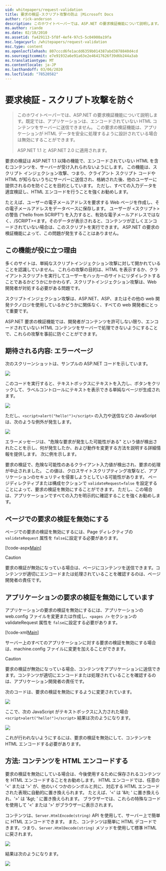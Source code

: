 ```yaml
---
uid: whitepapers/request-validation
title: 要求の検証-スクリプト攻撃の防止 |Microsoft Docs
author: rick-anderson
description: このホワイトペーパーでは、ASP.NET の要求検証機能について説明します。既定では、アプリケーションはエンコードされていない HTML コンテンツを処理できません。
ms.author: riande
ms.date: 02/10/2010
ms.assetid: fa429113-5f8f-4ef4-97c5-5c04900a19fa
msc.legacyurl: /whitepapers/request-validation
msc.type: content
ms.openlocfilehash: 807cccd6fe1acdd6359b014387abd3878840d4cd
ms.sourcegitcommit: e7e91932a6e91a63e2e46417626f39d6b244a3ab
ms.translationtype: MT
ms.contentlocale: ja-JP
ms.lasthandoff: 03/06/2020
ms.locfileid: "78520582"
---
```

# <a name="request-validation---preventing-script-attacks"></a>要求検証 - スクリプト攻撃を防ぐ

> このホワイトペーパーでは、ASP.NET の要求検証機能について説明します。既定では、アプリケーションは、エンコードされていない HTML コンテンツをサーバーに送信できません。 この要求の検証機能は、アプリケーションが HTML データを安全に処理するように設計されている場合は無効にすることができます。
> 
> ASP.NET 1.1 と ASP.NET 2.0 に適用されます。

要求の検証は ASP.NET 1.1 以降の機能で、エンコードされていない HTML を含むコンテンツを、サーバーが受け入れられないようにします。 この機能は、スクリプト インジェクション攻撃、つまり、クライアント スクリプト コードや HTML が知らないうちにサーバーに送信され、格納された後、他のユーザーに提供されるのを防ぐことを目的としています。 ただし、すべての入力データを適宜検証し、HTML エンコードを行うことを強くお勧めします。

たとえば、ユーザーの電子メールアドレスを要求する Web ページを作成し、その電子メールアドレスをデータベースに保存します。 ユーザーが &lt;スクリプト&gt;の警告 ("hello from SCRIPT") を入力すると、有効な電子メールアドレスではなく、/SCRIPT&gt;&lt;ます。そのデータが表示されると、コンテンツが正しくエンコードされていない場合は、このスクリプトを実行できます。 ASP.NET の要求の検証機能によって、この問題が発生することはありません。

## <a name="why-this-feature-is-useful"></a>この機能が役に立つ理由

多くのサイトは、単純なスクリプトインジェクション攻撃に対して開かれていることを認識していません。 これらの攻撃の目的は、HTML を表示するか、クライアントスクリプトを実行してユーザーをハッカーのサイトにリダイレクトすることであるかどうかにかかわらず、スクリプトインジェクション攻撃は、Web 開発者が対処する必要がある問題です。

スクリプトインジェクション攻撃は、ASP.NET、ASP、またはその他の web 開発テクノロジを使用しているかどうかに関係なく、すべての web 開発者にとって重要です。

ASP.NET 要求の検証機能では、開発者がコンテンツを許可しない限り、エンコードされていない HTML コンテンツをサーバーで処理できないようにすることで、これらの攻撃を事前に防ぐことができます。

## <a name="what-to-expect-error-page"></a>期待される内容: エラーページ

次のスクリーンショットは、サンプルの ASP.NET コードを示しています。

![](request-validation/_static/image1.png)

このコードを実行すると、テキストボックスにテキストを入力し、ボタンをクリックして、ラベルコントロールにテキストを表示できる単純なページが生成されます。

![](request-validation/_static/image2.png)

ただし、`<script>alert("hello!")</script>` の入力や送信などの JavaScript は、次のような例外が発生します。

![](request-validation/_static/image3.png)

エラーメッセージは、"危険な要求が発生した可能性がある" という値が検出されたことを示し、何が発生したか、および動作を変更する方法を説明する詳細情報を提供します。 次に例を示します。

要求の検証で、危険な可能性のあるクライアント入力値が検出され、要求の処理が中止されました。 この値は、クロスサイトスクリプティング攻撃など、アプリケーションのセキュリティを侵害しようとしている可能性があります。 ページディレクティブまたは構成セクションで `validateRequest=false` を設定することによって、要求の検証を無効にすることができます。 ただし、この場合は、アプリケーションですべての入力を明示的に確認することを強くお勧めします。

## <a name="disabling-request-validation-on-a-page"></a>ページでの要求の検証を無効にする

ページでの要求の検証を無効にするには、Page ディレクティブの `validateRequest` 属性を `false`に設定する必要があります。

[!code-aspx[Main](request-validation/samples/sample1.aspx)]

> [!CAUTION]
> 要求の検証が無効になっている場合は、ページにコンテンツを送信できます。コンテンツが適切にエンコードまたは処理されていることを確認するのは、ページ開発者の責任です。

## <a name="disabling-request-validation-for-your-application"></a>アプリケーションの要求の検証を無効にしています

アプリケーションの要求の検証を無効にするには、アプリケーションの web.config ファイルを変更または作成し、`<pages />` セクションの validateRequest 属性を `false`に設定する必要があります。

[!code-xml[Main](request-validation/samples/sample2.xml)]

サーバー上のすべてのアプリケーションに対する要求の検証を無効にする場合は、machine.config ファイルに変更を加えることができます。

> [!CAUTION]
> 要求の検証が無効になっている場合、コンテンツをアプリケーションに送信できます。コンテンツが適切にエンコードまたは処理されていることを確認するのは、アプリケーション開発者の責任です。

次のコードは、要求の検証を無効にするように変更されています。

![](request-validation/_static/image4.png)

ここで、次の JavaScript がテキストボックスに入力された場合 `<script>alert("hello!")</script>` 結果は次のようになります。

![](request-validation/_static/image5.png)

これが行われないようにするには、要求の検証を無効にして、コンテンツを HTML エンコードする必要があります。

## <a name="how-to-html-encode-content"></a>方法: コンテンツを HTML エンコードする

要求の検証を無効にしている場合は、今後使用するために保存されるコンテンツを HTML エンコードすることをお勧めします。 HTML エンコードでは、任意の '&lt;' または '&gt;' が、他のいくつかのシンボルと共に、対応する HTML エンコードされた表現に自動的に置き換えられます。 たとえば、'&lt;' は '&amp;lt; ' に置き換えられ、'&gt;' は '&amp;gt; ' に置き換えられます。 ブラウザーでは、これらの特殊なコードを使用して '&lt;' または '&gt;' がブラウザーに表示されます。

コンテンツは、`Server.HtmlEncode(string)` API を使用して、サーバー上で簡単に HTML エンコードできます。 また、コンテンツは簡単に HTML デコードできます。つまり、`Server.HtmlDecode(string)` メソッドを使用して標準 HTML に戻されます。

![](request-validation/_static/image6.png)

結果は次のようになります。

![](request-validation/_static/image7.png)
